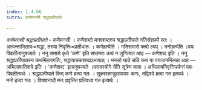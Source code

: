 ```yaml
---
index: 1.4.66
sutra: कणेमनसी श्रद्धाप्रतीघाते

---
```

_कणेमनसी श्रद्धाप्रतीघाते_ - कणेमनसी । कणेशब्दो मनश्शब्दश्च श्रद्धाप्रतीघाते गतिसंज्ञकौ स्तः । अत्यन्ताभिलाषः=श्रद्धा, तस्या निवृत्तिः=प्रतीधातः । कणेहत्येति । गतिसमासे क्त्वो ल्यप् । मनोहत्येति ।पयः पिबती॑त्यनुषज्यते । ननु समासे कृते 'कणे' इति सप्तम्याः कथं न लुगित्यत आह — कणेशब्द इति । ननु श्रद्धाप्रतीघातस्य कथमिहावगतिः, श्रद्धावाचकशब्दाऽभावात् । मनसो घाते सति कथं वा पयःपानमित्यत आह — अभिलाषातिशये इति । 'कणेशब्द' इत्यनुषज्यते ।परावरयोगे चे॑ति सूत्रेण क्त्वा । अभिलाषनिवृत्तिपर्यन्तं पयः पिबतीत्यर्थः । श्रद्धाप्रतीघाते किम्  कणे हत्वा गतः । सूक्ष्मस्तण्डुलावयवः कणः, तद्विषये हत्वा गत इत्यर्थः । मनो हत्वा गतः । विषपानादौ मनः प्रवृतिंत प्रतिवध्य गत इत्यर्थः ।